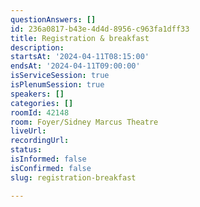 ```yaml
---
questionAnswers: []
id: 236a0817-b43e-4d4d-8956-c963fa1dff33
title: Registration & breakfast
description: 
startsAt: '2024-04-11T08:15:00'
endsAt: '2024-04-11T09:00:00'
isServiceSession: true
isPlenumSession: true
speakers: []
categories: []
roomId: 42148
room: Foyer/Sidney Marcus Theatre
liveUrl: 
recordingUrl: 
status: 
isInformed: false
isConfirmed: false
slug: registration-breakfast

---
```

